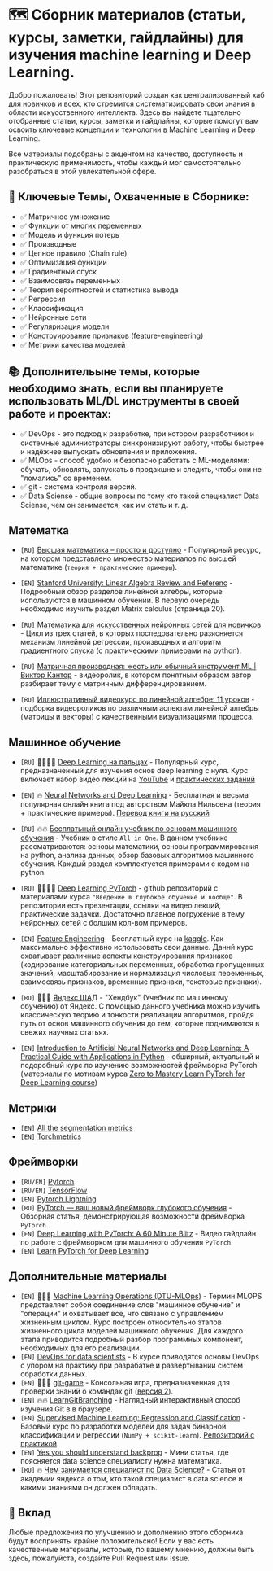 # 🗺️ Сборник материалов (статьи, курсы, заметки, гайдлайны) для изучения machine learning и Deep Learning.
Добро пожаловать! Этот репозиторий создан как централизованный хаб для новичков и всех, кто стремится систематизировать свои знания в области искусственного интеллекта. Здесь вы найдете тщательно отобранные статьи, курсы, заметки и гайдлайны, которые помогут вам освоить ключевые концепции и технологии в Machine Learning и Deep Learning.

Все материалы подобраны с акцентом на качество, доступность и практическую применимость, чтобы каждый мог самостоятельно разобраться в этой увлекательной сфере.

## 🚀 Ключевые Темы, Охваченные в Сборнике:
- ✅ Матричное умножение
- ✅ Функции от многих переменных
- ✅ Модель и функция потерь
- ✅ Производные
- ✅ Цепное правило (Chain rule)
- ✅ Оптимизация функции
- ✅ Градиентный спуск
- ✅ Взаимосвязь переменных
- ✅ Теория вероятностей и статистика вывода
- ✅ Регрессия
- ✅ Классификация
- ✅ Нейронные сети
- ✅ Регуляризация модели
- ✅ Конструирование признаков (feature-engineering)
- ✅ Метрики качества моделей

## 📚 Дополнительыне темы, которые необходимо знать, если вы планируете использовать ML/DL инструменты в своей работе и проектах:
  
- ✅ DevOps - это подход к разработке, при котором разработчики и системные администраторы синхронизируют работу, чтобы быстрее и надёжнее выпускать обновления и приложения.
- ✅ MLOps - способ удобно и безопасно работать с ML-моделями: обучать, обновлять, запускать в продакшне и следить, чтобы они не "ломались" со временем.
- ✅ git - система контроля версий.
- ✅ Data Sciense - общие вопросы по тому кто такой специалист Data Sciense, чем он занимается, как им стать и т. д. 

## Математка
- `[RU]` [Высшая математика – просто и доступно](http://mathprofi.ru/) - Популярный ресурс, на котором представлено множество материалов по высшей математике (`теория + практические примеры`).  

- `[EN]` [Stanford University: Linear Algebra Review and Referenc](http://cs229.stanford.edu/section/cs229-linalg.pdf) -   Подрообный обзор разделов линейной алгебры, которые используются в машинном обучении. В первую очередь необходимо изучить раздел Matrix calculus (страница 20).

- `[RU]` [Математика для искусственных нейронных сетей для новичков](https://habr.com/ru/post/307004/) - Цикл из трех статей, в которых последовательно разясняется механизм линейной регрессии, производных и алгоритм градиентного спуска (с практическими примерами на python).

- `[RU]` [Матричная производная: жесть или обычный инструмент ML | Виктор Кантор](https://www.youtube.com/watch?v=aAAcBWyS_YI) - видеоролик, в котором понятным образом автор разбирает тему с матричным дифференцированием.

- `[RU]` [Иллюстративный видеокурс по линейной алгебре: 11 уроков](https://proglib.io/p/algebra?utm_source=chatgpt.com) - подборка видеороликов по различным аспектам линейной алгебры (матрицы и векторы) с качественными визуализациями процесса.
 
## Машинное обучение
- `[RU]` 🚀🔥🔥🔥 [Deep Learning на пальцах](https://dlcourse.ai/) - Популярный курс, предназначенный для изучения основ deep learning с нуля. Курс включает набор видео лекций на [YouTube](https://www.youtube.com/@sim0nsays/featured) и [практических заданий](https://github.com/sim0nsays/dlcourse_ai)

- `[EN]` 🔥 [Neural Networks and Deep Learning](http://neuralnetworksanddeeplearning.com/) - Бесплатная и весьма популярная онлайн книга под авторством Майкла Нильсена (теория + практические примеры). [Перевод книги на русский](https://habr.com/ru/post/456738/)

- `[RU]` 🔥🔥 [Бесплатьный онлайн учебник по основам машинного обучения](https://www.dmitrymakarov.ru/) - Учебник в стиле `All in One`. В данном учебнике рассматриваются: основы математики, основы программирования на python, анализа данных, обзор базовых алгоритмов машинного обучения. Каждый раздел комплектуется примерами с кодом на python. 

- `[RU]` 🚀🔥🔥🔥 [Deep Learning PyTorch](https://github.com/FUlyankin/deep_learning_pytorch/tree/main) - github репозиторий с материалами курса `"Введение в глубокое обучение и вообще"`. В репозитории есть презентации, ссылки на видео лекций, практические задачки. Достаточно плавное погружение в тему нейронных сетей с болшим кол-вом примеров.

- `[EN]` [Feature Engineering](https://www.kaggle.com/learn/feature-engineering) - Бесплатный курс на [kaggle](https://www.kaggle.com/). Как максимально эффективно использовать свои данные. Даннй курс охватывает различные аспекты конструирования признаков (кодирование категориальных переменных, обработка пропущенных значений, масштабирование и нормализация числовых переменных, взаимосвязь признаков, временные признаки, текстовые признаки).

- `[RU]` 🚀🔥🔥 [Яндекс ШАД](https://education.yandex.ru/handbook/ml) - "Хендбук" (Учебник по машинному обучению) от Яндекс. С помощью данного учебника можно изучить классическую теорию и тонкости реализации алгоритмов, пройдя путь от основ машинного обучения до тем, которые поднимаются в свежих научных статьях.

- `[EN]` [Introduction to Artificial Neural Networks and Deep Learning: A Practical Guide with Applications in Python](https://github.com/rasbt/deep-learning-book) - обширный, актуальный и подоробный курс по изучению возможностей фреймворка PyTorch (материалы по мотивам курса [Zero to Mastery Learn PyTorch for Deep Learning course](https://dbourke.link/ZTMPyTorch)) 

## Метрики
- `[EN]` [All the segmentation metrics](https://www.kaggle.com/code/yassinealouini/all-the-segmentation-metrics)
- `[EN]` [Torchmetrics](https://lightning.ai/docs/torchmetrics/stable/)

## Фреймворки
- `[RU/EN]` [Pytorch](https://pytorch.org)
- `[RU/EN]` [TensorFlow](https://www.tensorflow.org/text/tutorials/image_captioning)
- `[EN]` [Pytorch Lightning](https://lightning.ai/docs/pytorch/stable/)
- `[RU]` [PyTorch — ваш новый фреймворк глубокого обучения](https://habr.com/ru/post/334380/) - Обзорная статья, демонстрирующая возможности фреймворка `PyTorch`.
- `[EN]` [Deep Learning with PyTorch: A 60 Minute Blitz](https://pytorch.org/tutorials/beginner/deep_learning_60min_blitz.html) - Видео гайдлайн по работе с фреймворком для машинного обучения `PyTorch`.
- `[EN]` [Learn PyTorch for Deep Learning](https://github.com/mrdbourke/pytorch-deep-learning?tab=readme-ov-file)

## Дополнительные материалы
- `[EN]` 🚀🔥🔥 [Machine Learning Operations (DTU-MLOps)](https://skaftenicki.github.io/dtu_mlops/) - Термин MLOPS представляет собой соединение слов "машинное обучение" и "операции" и охватывает все, что связано с управлением жизненным циклом. Курс построен относительно этапов жизненного цикла моделей машинного обучения. Для каждого этапа приводится подробный разбор программных компонент, необходимых для его реализации.
- `[EN]` [DevOps for data scientists](https://skaftenicki.github.io/ku_devops/) - В курсе приводятся основы DevOps с упором на практику при разрабатке и развертывании систем обработки данных.
- `[EN]` 🚀🔥🔥 [git-game](https://github.com/git-game) - Консольная игра, предназначенная для проверки знаний о командах git ([версия 2](https://github.com/git-game/git-game-v2)).
- `[EN]` 🔥🔥 [LearnGitBranching](https://learngitbranching.js.org/) - Наглядный интерактивный способ изучения Git в в браузере.
- `[EN]` [Supervised Machine Learning: Regression and Classification](https://www.coursera.org/learn/machine-learning) - Базовый курс по разработки моделей для задач бинарной классификации и регрессии (`NumPy + scikit-learn`). [Репозиторий с практикой](https://github.com/sevskii111/supervised-learning).
- `[EN]` [Yes you should understand backprop](https://karpathy.medium.com/yes-you-should-understand-backprop-e2f06eab496b) - Мини статья, где поясняется data science специалисту нужна математика.
- `[RU]` 🔥 [Чем занимается специалист по Data Science?](https://academy.yandex.ru/journal/chem-zanimaetsya-spetsialist-po-data-science-i-kak-nachat-rabotat-v-etoy-oblasti) - Статья от академии яндекса о том, кто такой специалист в data science и какими знаниями он должен обладать.
 
## 🤝 Вклад

Любые предложения по улучшению и дополнению этого сборника будут восприняты крайне положительсно! Если у вас есть качественные материалы, которые, по вашему мнению, должны быть здесь, пожалуйста, создайте Pull Request или Issue.
